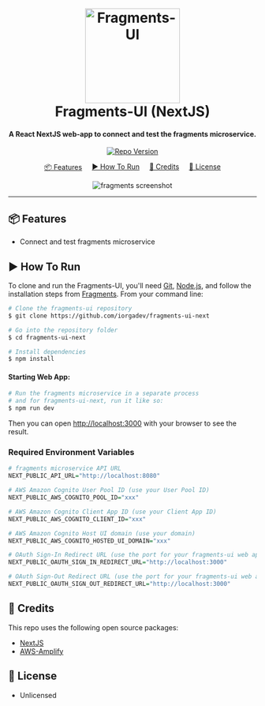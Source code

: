 <h1 align="center">
  <a href="https://github.com/iorgadev/fragments-ui-next"><img src="https://user-images.githubusercontent.com/2624432/149847016-ee302066-a4fa-4e3b-a0e8-87225b0eb474.png" alt="Fragments-UI" width="192"></a>
  <br>
  Fragments-UI (NextJS)
  <br>
</h1>

<h4 align="center">A React NextJS web-app to connect and test the fragments microservice.</h4>

<p align="center">
  <a href="https://github.com/iorgadev/fragments/blob/main/package.json">
    <img src="https://img.shields.io/badge/Version:-0.0.1-green"
         alt="Repo Version">
  </a>
</p>

<p align="center" style="display:flex;flex-wrap:wrap;gap:20px;justify-content:center;white-space:nowrap;">
  <a href="#key-features">📦 Features</a>
  <a href="#how-to-use">▶️ How To Run</a> 
  <a href="#credits">📑 Credits</a> 
  <a href="#license">📜 License</a>
</p>

<p align="center">
  <img src="https://user-images.githubusercontent.com/2624432/160914370-8d87a309-b6d0-4b6b-9cc4-c135c83f7ca1.gif" alt="fragments screenshot" />
</p>

<hr/>

## 📦 Features

- Connect and test fragments microservice

## ▶️ How To Run

To clone and run the Fragments-UI, you'll need [Git](https://git-scm.com), [Node.js](https://nodejs.org/en/download/), and follow the installation steps from [Fragments](https://github.com/iorgadev/fragments). From your command line:

```bash
# Clone the fragments-ui repository
$ git clone https://github.com/iorgadev/fragments-ui-next

# Go into the repository folder
$ cd fragments-ui-next

# Install dependencies
$ npm install
```

#### Starting Web App:

```bash
# Run the fragments microservice in a separate process
# and for fragments-ui-next, run it like so:
$ npm run dev

```

Then you can open [http://localhost:3000](http://localhost:3000) with your browser to see the result.

### Required Environment Variables

```r
# fragments microservice API URL
NEXT_PUBLIC_API_URL="http://localhost:8080"

# AWS Amazon Cognito User Pool ID (use your User Pool ID)
NEXT_PUBLIC_AWS_COGNITO_POOL_ID="xxx"

# AWS Amazon Cognito Client App ID (use your Client App ID)
NEXT_PUBLIC_AWS_COGNITO_CLIENT_ID="xxx"

# AWS Amazon Cognito Host UI domain (use your domain)
NEXT_PUBLIC_AWS_COGNITO_HOSTED_UI_DOMAIN="xxx"

# OAuth Sign-In Redirect URL (use the port for your fragments-ui web app)
NEXT_PUBLIC_OAUTH_SIGN_IN_REDIRECT_URL="http://localhost:3000"

# OAuth Sign-Out Redirect URL (use the port for your fragments-ui web app)
NEXT_PUBLIC_OAUTH_SIGN_OUT_REDIRECT_URL="http://localhost:3000"
```

## 📑 Credits

This repo uses the following open source packages:

- [NextJS](https://nextjs.org/)
- [AWS-Amplify](https://aws.amazon.com/amplify/)

## 📜 License

- Unlicensed
